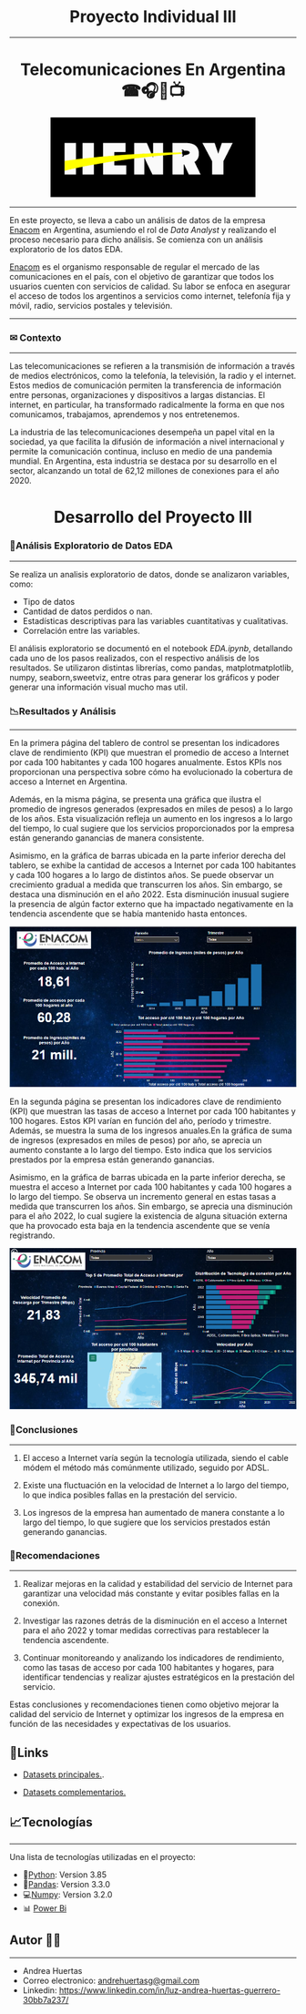 <h1 align='center'>
 <b>Proyecto  Individual III</b>
</h1>


***
<h1 align='center'>
<b>Telecomunicaciones En Argentina ☎🎧📡📺</b>
</h1>

<p align="center">
  <img src="Image/logo.png" />
</p>

***
En este proyecto, se lleva a cabo un análisis de datos de la empresa [Enacom](https://www.enacom.gob.ar/) en Argentina, asumiendo el rol de _Data Analyst_ y realizando el proceso necesario para dicho análisis. Se comienza con un análisis exploratorio de los datos  EDA.

[Enacom](https://www.enacom.gob.ar/) es el organismo responsable de regular el mercado de las comunicaciones en el país, con el objetivo de garantizar que todos los usuarios cuenten con servicios de calidad. Su labor se enfoca en asegurar el acceso de todos los argentinos a servicios como internet, telefonía fija y móvil, radio, servicios postales y televisión.

***

### **✉ Contexto**
***
Las telecomunicaciones se refieren a la transmisión de información a través de medios electrónicos, como la telefonía, la televisión, la radio y el internet. Estos medios de comunicación permiten la transferencia de información entre personas, organizaciones y dispositivos a largas distancias. El internet, en particular, ha transformado radicalmente la forma en que nos comunicamos, trabajamos, aprendemos y nos entretenemos.

La industria de las telecomunicaciones desempeña un papel vital en la sociedad, ya que facilita la difusión de información a nivel internacional y permite la comunicación continua, incluso en medio de una pandemia mundial. En Argentina, esta industria se destaca por su desarrollo en el sector, alcanzando un total de 62,12 millones de conexiones para el año 2020.

<h1 align='center'>
 <b>Desarrollo del Proyecto III</b>
</h1>

### **📄Análisis Exploratorio de Datos EDA**
***

Se realiza un analisis exploratorio de datos, donde se analizaron variables, como:

* Tipo de datos
* Cantidad de datos perdidos o nan.
* Estadísticas descriptivas para las variables cuantitativas y cualitativas.
* Correlación entre las variables.

El análisis exploratorio se documentó en el notebook _EDA.ipynb_, detallando cada uno de los pasos realizados, con el respectivo análisis de los resultados. Se utilizaron distintas librerías, como pandas, matplotmatplotlib, numpy, seaborn,sweetviz, entre otras para generar los gráficos y poder generar una información visual mucho mas util.



### **📉Resultados y Análisis**
***
En la primera página del tablero de control se presentan los indicadores clave de rendimiento (KPI) que muestran el promedio de acceso a Internet por cada 100 habitantes y cada 100 hogares anualmente. Estos KPIs nos proporcionan una perspectiva sobre cómo ha evolucionado la cobertura de acceso a Internet en Argentina. 

Además, en la misma página, se presenta una gráfica que ilustra el promedio de ingresos generados (expresados en miles de pesos) a lo largo de los años. Esta visualización refleja un aumento en los ingresos a lo largo del tiempo, lo cual sugiere que los servicios proporcionados por la empresa están generando ganancias de manera consistente.

Asimismo, en la gráfica de barras ubicada en la parte inferior derecha del tablero, se exhibe la cantidad de accesos a Internet por cada 100 habitantes y cada 100 hogares a lo largo de distintos años. Se puede observar un crecimiento gradual a medida que transcurren los años. Sin embargo, se destaca una disminución en el año 2022. Esta disminución inusual sugiere la presencia de algún factor externo que ha impactado negativamente en la tendencia ascendente que se había mantenido hasta entonces.

<p align="center">
  <img src="Image/ena1.png" />
</p>


En la segunda página se presentan los indicadores clave de rendimiento (KPI) que muestran las tasas de acceso a Internet por cada 100 habitantes y 100 hogares. Estos KPI varían en función del año, período y trimestre. Además, se muestra la suma de los ingresos anuales.En la gráfica de suma de ingresos (expresados en miles de pesos) por año, se aprecia un aumento constante a lo largo del tiempo. Esto indica que los servicios prestados por la empresa están generando ganancias.


Asimismo, en la gráfica de barras ubicada en la parte inferior derecha, se muestra el acceso a Internet por cada 100 habitantes y cada 100 hogares a lo largo del tiempo. Se observa un incremento general en estas tasas a medida que transcurren los años. Sin embargo, se aprecia una disminución para el año 2022, lo cual sugiere la existencia de alguna situación externa que ha provocado esta baja en la tendencia ascendente que se venía registrando.


<p align="center">
  <img src="Image/ena2.png" />
</p>

### **🚀Conclusiones**
***
1. El acceso a Internet varía según la tecnología utilizada, siendo el cable módem el método más comúnmente utilizado, seguido por ADSL.

2. Existe una fluctuación en la velocidad de Internet a lo largo del tiempo, lo que indica posibles fallas en la prestación del servicio.

3. Los ingresos de la empresa han aumentado de manera constante a lo largo del tiempo, lo que sugiere que los servicios prestados están generando ganancias.


### **👀Recomendaciones**
***

1. Realizar mejoras en la calidad y estabilidad del servicio de Internet para garantizar una velocidad más constante y evitar posibles fallas en la conexión.

2. Investigar las razones detrás de la disminución en el acceso a Internet para el año 2022 y tomar medidas correctivas para restablecer la tendencia ascendente.

3. Continuar monitoreando y analizando los indicadores de rendimiento, como las tasas de acceso por cada 100 habitantes y hogares, para identificar tendencias y realizar ajustes estratégicos en la prestación del servicio.


Estas conclusiones y recomendaciones tienen como objetivo mejorar la calidad del servicio de Internet y optimizar los ingresos de la empresa en función de las necesidades y expectativas de los usuarios.

## **📎Links**
* <A HREF="https://datosabiertos.enacom.gob.ar/dashboards/20000/acceso-a-internet/">Datasets principales.</A>.
 
* <A HREF="https://datosabiertos.enacom.gob.ar/home"> Datasets complementarios.</A> 


## **📈Tecnologías**
***
Una lista de tecnologías utilizadas en el proyecto:
* 🐍[Python](https://docs.python.org/3/): Version 3.85
* 🐼[Pandas](https://pandas.pydata.org/): Version 3.3.0
* 💻[Numpy](https://numpy.org/doc/): Version 3.2.0
* 📊 [Power Bi](https://powerbi.microsoft.com/es-es/)

## **Autor 🧜‍♀️**
***

* Andrea Huertas 
* Correo electronico: andrehuertasg@gmail.com 
* Linkedin: https://www.linkedin.com/in/luz-andrea-huertas-guerrero-30bb7a237/
